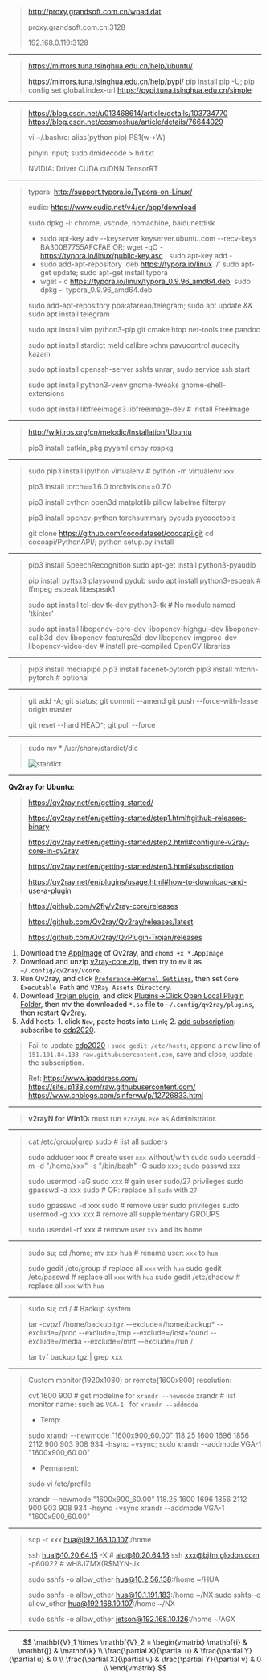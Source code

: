 >  http://proxy.grandsoft.com.cn/wpad.dat
>
>  proxy.grandsoft.com.cn:3128
>
>  192.168.0.119:3128

---

>  https://mirrors.tuna.tsinghua.edu.cn/help/ubuntu/
>
>  https://mirrors.tuna.tsinghua.edu.cn/help/pypi/
>pip install pip -U; 
>  pip config set global.index-url https://pypi.tuna.tsinghua.edu.cn/simple

---

>https://blog.csdn.net/u013468614/article/details/103734770
>https://blog.csdn.net/cosmoshua/article/details/76644029
>
>vi ~/.bashrc: alias(python pip) PS1(w->W)
>
>pinyin input; sudo dmidecode > hd.txt
>
>NVIDIA: Driver CUDA cuDNN TensorRT

---


> typora: http://support.typora.io/Typora-on-Linux/
>
> eudic: https://www.eudic.net/v4/en/app/download
>
> sudo dpkg -i: chrome, vscode, nomachine, baidunetdisk
>
> - sudo apt-key adv --keyserver keyserver.ubuntu.com --recv-keys BA300B7755AFCFAE
>   OR: wget -qO - https://typora.io/linux/public-key.asc | sudo apt-key add -
> - sudo add-apt-repository 'deb https://typora.io/linux ./'
>   sudo apt-get update; sudo apt-get install typora
> - wget - c https://typora.io/linux/typora_0.9.96_amd64.deb; 
>   sudo dpkg -i typora_0.9.96_amd64.deb
>
> sudo add-apt-repository ppa:atareao/telegram; 
> sudo apt update && sudo apt install telegram
>
> sudo apt install vim python3-pip git cmake htop net-tools tree pandoc
>
> sudo apt install stardict meld calibre xchm pavucontrol audacity kazam
>
> sudo apt install openssh-server sshfs unrar; sudo service ssh start
>
> sudo apt install python3-venv gnome-tweaks gnome-shell-extensions
>
> sudo apt install libfreeimage3 libfreeimage-dev # install FreeImage

---

> http://wiki.ros.org/cn/melodic/Installation/Ubuntu
>
> pip3 install catkin_pkg pyyaml empy rospkg

---


> sudo pip3 install ipython virtualenv # python -m virtualenv `xxx`
>
> pip3 install torch==1.6.0 torchvision==0.7.0
>
> pip3 install cython open3d matplotlib pillow labelme filterpy
>
> pip3 install opencv-python torchsummary pycuda pycocotools
>
> git clone https://github.com/cocodataset/cocoapi.git
> cd cocoapi/PythonAPI/; python setup.py install

---

> pip3 install SpeechRecognition
> sudo apt-get install python3-pyaudio
>
> pip install pyttsx3 playsound pydub
> sudo apt install python3-espeak # ffmpeg espeak libespeak1
>
> sudo apt install tcl-dev tk-dev python3-tk # No module named 'tkinter'
>
> sudo apt install libopencv-core-dev libopencv-highgui-dev libopencv-calib3d-dev libopencv-features2d-dev libopencv-imgproc-dev libopencv-video-dev # install pre-compiled OpenCV libraries

---

> pip3 install mediapipe
> pip3 install facenet-pytorch
> pip3 install mtcnn-pytorch # optional

---

> git add -A; git status; git commit --amend
> git push --force-with-lease origin master
>
> git reset --hard HEAD^; git pull --force

---

> sudo mv * /usr/share/stardict/dic
>
> ![stardict](./stardict.png)

---

**Qv2ray for Ubuntu:**

> https://qv2ray.net/en/getting-started/
>
> https://qv2ray.net/en/getting-started/step1.html#github-releases-binary
>
> https://qv2ray.net/en/getting-started/step2.html#configure-v2ray-core-in-qv2ray
>
> https://qv2ray.net/en/getting-started/step3.html#subscription
>
> https://qv2ray.net/en/plugins/usage.html#how-to-download-and-use-a-plugin

> https://github.com/v2fly/v2ray-core/releases
>
> https://github.com/Qv2ray/Qv2ray/releases/latest
>
> https://github.com/Qv2ray/QvPlugin-Trojan/releases

1. Download the [AppImage](https://github.com/Qv2ray/Qv2ray/releases/download/v2.6.3/Qv2ray.v2.6.3.linux-x64.AppImage) of Qv2ray, and `chomd +x *.AppImage`
2. Download and unzip [v2ray-core.zip](https://github.com/v2fly/v2ray-core/releases/download/v4.33.0/v2ray-linux-64.zip), then try to `mv` it as `~/.config/qv2ray/vcore`.
3. Run Qv2ray, and click [`Preference`->`Kernel Settings`](https://qv2ray.net/en/getting-started/step2.html#configure-v2ray-core-in-qv2ray), then set `Core Executable Path` and `V2Ray Assets Directory`.
4. Download [Trojan plugin](https://github.com/Qv2ray/QvPlugin-Trojan/releases/download/v2.0.0/QvTrojanPlugin.v2.0.0.linux-x64.so), and click [Plugins->Click Open Local Plugin Folder](https://qv2ray.net/en/plugins/usage.html#how-to-download-and-use-a-plugin), then mv the downloaded `*.so` file to `~/.config/qv2ray/plugins`, then restart Qv2ray.
5. Add hosts: 1. click `New`, paste hosts into `Link`; 2. [add subscription](https://qv2ray.net/en/getting-started/step3.html#subscription): subscribe to [cdp2020](https://raw.githubusercontent.com/cdp2020/v2ray/master/README.md). 

> Fail to update [cdp2020](https://raw.githubusercontent.com/cdp2020/v2ray/master/README.md) : `sudo gedit /etc/hosts`, append a new line of `151.101.84.133 raw.githubusercontent.com`, save and close, update the subscription.
>
> Ref: https://www.ipaddress.com/ https://site.ip138.com/raw.githubusercontent.com/ https://www.cnblogs.com/sinferwu/p/12726833.html

---

> **v2rayN for Win10:** must run `v2rayN.exe` as Administrator.

---

> cat /etc/group|grep sudo # list all sudoers
>
> sudo adduser xxx # create user `xxx` without/with sudo
> sudo useradd -m -d "/home/xxx" -s "/bin/bash" -G sudo xxx; sudo passwd xxx
>
> sudo usermod -aG sudo xxx # gain user sudo/27 privileges
> sudo gpasswd -a xxx sudo # OR: replace all `sudo` with `27`
>
> sudo gpasswd -d xxx sudo # remove user sudo privileges
> sudo usermod -g xxx xxx # remove all supplementary GROUPS
>
> sudo userdel -rf xxx # remove user `xxx` and its home

---

> sudo su; cd /home; mv xxx hua # rename user: `xxx` to `hua`
>
> sudo gedit /etc/group # replace all `xxx` with `hua`
> sudo gedit /etc/passwd # replace all `xxx` with `hua`
> sudo gedit /etc/shadow # replace all `xxx` with `hua`

---

> sudo su; cd / # Backup system
>
> tar -cvpzf /home/backup.tgz --exclude=/home/backup* --exclude=/proc --exclude=/tmp --exclude=/lost+found --exclude=/media --exclude=/mnt --exclude=/run /
>
> tar tvf backup.tgz | grep xxx

---

> Custom monitor(1920x1080) or remote(1600x900) resolution:
>
> cvt 1600 900 # get modeline for `xrandr --newmode`
> xrandr  # list monitor name: such as `VGA-1 ` for `xrandr --addmode`
>
> - Temp: 
>
> sudo xrandr --newmode "1600x900_60.00"  118.25  1600 1696 1856 2112  900 903 908 934 -hsync +vsync; sudo xrandr --addmode VGA-1 "1600x900_60.00"
>
> - Permanent:
>
> sudo vi /etc/profile
>
> xrandr --newmode "1600x900_60.00"  118.25  1600 1696 1856 2112  900 903 908 934 -hsync +vsync
> xrandr --addmode VGA-1 "1600x900_60.00"

---

> scp -r xxx hua@192.168.10.107:/home
>
> ssh hua@10.20.64.15 -X # aic@10.20.64.16
>ssh xxx@bjfm.glodon.com -p60022 # wH8JZMX(R$MYN-Jk
> 
>sudo sshfs -o allow_other hua@10.2.56.138:/home ~/HUA
> 
>sudo sshfs -o allow_other hua@10.1.191.183:/home ~/NX
> sudo sshfs -o allow_other hua@192.168.10.107:/home ~/NX
>
> sudo sshfs -o allow_other jetson@192.168.10.126:/home ~/AGX

---


$$
\mathbf{V}_1 \times \mathbf{V}_2 =  \begin{vmatrix} 
\mathbf{i} & \mathbf{j} & \mathbf{k} \\
\frac{\partial X}{\partial u} &  \frac{\partial Y}{\partial u} & 0 \\
\frac{\partial X}{\partial v} &  \frac{\partial Y}{\partial v} & 0 \\
\end{vmatrix}
$$

